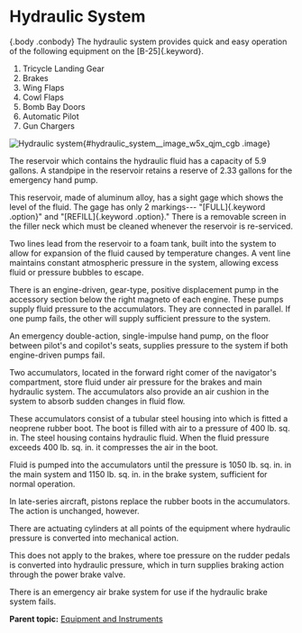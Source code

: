 
Hydraulic System
================

 {.body .conbody}
The hydraulic system provides quick and easy operation of the following
equipment on the [B-25]{.keyword}.

1.  Tricycle Landing Gear
2.  Brakes
3.  Wing Flaps
4.  Cowl Flaps
5.  Bomb Bay Doors
6.  Automatic Pilot
7.  Gun Chargers

![Hydraulic
system](../images/hydraulic_system.png){#hydraulic_system__image_w5x_qjm_cgb
.image}

The reservoir which contains the hydraulic fluid has a capacity of 5.9
gallons. A standpipe in the reservoir retains a reserve of 2.33 gallons
for the emergency hand pump.

This reservoir, made of aluminum alloy, has a sight gage which shows the
level of the fluid. The gage has only 2 markings--- \"[FULL]{.keyword
.option}\" and \"[REFILL]{.keyword .option}.\" There is a removable
screen in the filler neck which must be cleaned whenever the reservoir
is re-serviced.

Two lines lead from the reservoir to a foam tank, built into the system
to allow for expansion of the fluid caused by temperature changes. A
vent line maintains constant atmospheric pressure in the system,
allowing excess fluid or pressure bubbles to escape.

There is an engine-driven, gear-type, positive displacement pump in the
accessory section below the right magneto of each engine. These pumps
supply fluid pressure to the accumulators. They are connected in
parallel. If one pump fails, the other will supply sufficient pressure
to the system.

An emergency double-action, single-impulse hand pump, on the floor
between pilot\'s and copilot\'s seats, supplies pressure to the system
if both engine-driven pumps fail.

Two accumulators, located in the forward right comer of the navigator\'s
compartment, store fluid under air pressure for the brakes and main
hydraulic system. The accumulators also provide an air cushion in the
system to absorb sudden changes in fluid flow.

These accumulators consist of a tubular steel housing into which is
fitted a neoprene rubber boot. The boot is filled with air to a pressure
of 400 lb. sq. in. The steel housing contains hydraulic fluid. When the
fluid pressure exceeds 400 lb. sq. in. it compresses the air in the
boot.

Fluid is pumped into the accumulators until the pressure is 1050 lb. sq.
in. in the main system and 1150 lb. sq. in. in the brake system,
sufficient for normal operation.

In late-series aircraft, pistons replace the rubber boots in the
accumulators. The action is unchanged, however.

There are actuating cylinders at all points of the equipment where
hydraulic pressure is converted into mechanical action.

This does not apply to the brakes, where toe pressure on the rudder
pedals is converted into hydraulic pressure, which in turn supplies
braking action through the power brake valve.

There is an emergency air brake system for use if the hydraulic brake
system fails.




**Parent topic:** [Equipment and
Instruments](../mdita/equipment_and_instruments.md "This section provides a survey of the key systems, equipment and instrumentation of the B-25 airplane.")



